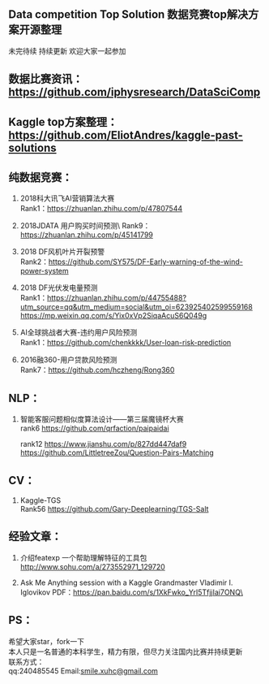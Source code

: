 Data competition Top Solution 数据竞赛top解决方案开源整理
---------
未完待续
持续更新
欢迎大家一起参加


数据比赛资讯：https://github.com/iphysresearch/DataSciComp
---------
Kaggle top方案整理：https://github.com/EliotAndres/kaggle-past-solutions
-------

纯数据竞赛：
------
1. 2018科大讯飞AI营销算法大赛\
   Rank1：https://zhuanlan.zhihu.com/p/47807544
   
2. 2018JDATA 用户购买时间预测\ 
   Rank9：https://zhuanlan.zhihu.com/p/45141799
   
3. 2018 DF风机叶片开裂预警\
   Rank2：https://github.com/SY575/DF-Early-warning-of-the-wind-power-system
   
4. 2018 DF光伏发电量预测\
   Rank1：https://zhuanlan.zhihu.com/p/44755488?utm_source=qq&utm_medium=social&utm_oi=623925402599559168
          https://mp.weixin.qq.com/s/Yix0xVp2SiqaAcuS6Q049g
          
5. AI全球挑战者大赛-违约用户风险预测\
   Rank1：https://github.com/chenkkkk/User-loan-risk-prediction
   
6. 2016融360-用户贷款风险预测\
   Rank7：https://github.com/hczheng/Rong360
   
   
NLP：
------
1. 智能客服问题相似度算法设计——第三届魔镜杯大赛\
   rank6 https://github.com/qrfaction/paipaidai
   
   rank12 https://www.jianshu.com/p/827dd447daf9
          https://github.com/LittletreeZou/Question-Pairs-Matching


CV：
-------
1. Kaggle-TGS\
   Rank56 https://github.com/Gary-Deeplearning/TGS-Salt
   
   
经验文章：
--------
1. 介绍featexp 一个帮助理解特征的工具包 http://www.sohu.com/a/273552971_129720

2. Ask Me Anything session with a Kaggle Grandmaster Vladimir I. Iglovikov 
   PDF：https://pan.baidu.com/s/1XkFwko_YrI5TfjjIai7ONQ\
   
   
PS：
 --
 希望大家star，fork一下\
 本人只是一名普通的本科学生，精力有限，但尽力关注国内比赛并持续更新\
 联系方式：\
      qq:240485545  Email:smile.xuhc@gmail.com
